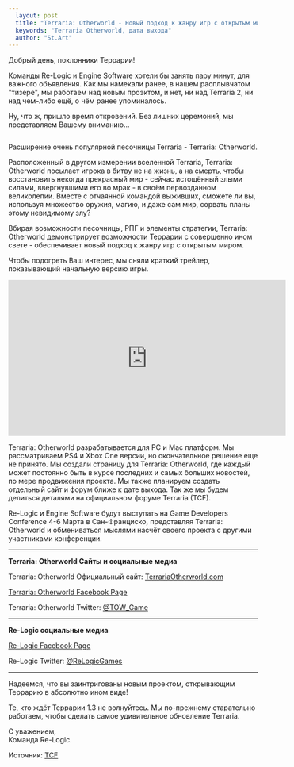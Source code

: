 ```yaml
---
  layout: post
  title: "Terraria: Otherworld - Новый подход к жанру игр с открытым миром"
  keywords: "Terraria Otherworld, дата выхода"
  author: "St.Art"
---
```


Добрый день, поклонники Террарии!

Команды Re-Logic и Engine Software хотели бы занять пару минут, для важного объявления. Как мы намекали ранее, в нашем расплывчатом "тизере", мы работаем над новым проэктом, и нет, ни над Terraria 2, ни над чем-либо ещё, о чём ранее упоминалось.

Ну, что ж, пришло время откровений. Без лишних церемоний, мы представляем Вашему вниманию...

<div align="center"><img src="{{site.baseurl}}/images/posts/TOW-Logo-Small.png" alt="" /></div>

Расширение очень популярной песочницы Terraria - Terraria: Otherworld.

Расположенный в другом измерении вселенной Terraria, Terraria: Otherworld посылает игрока в битву не на жизнь, а на смерть, чтобы восстановить некогда прекрасный мир - сейчас истощённый злыми силами, ввергнувшими его во мрак - в своём первозданном великолепии. Вместе с отчаянной командой выживших, сможете ли вы, используя множество оружия, магию, и даже сам мир, сорвать планы этому невидимому злу?

Вбирая возможности песочницы, РПГ и элементы стратегии, Terraria: Otherworld демонстрирует возможности Террарии с совершенно ином свете - обеспечивает новый подход к жанру игр с открытым миром.

Чтобы подогреть Ваш интерес, мы сняли краткий трейлер, показывающий начальную версию игры.

<div align="center"><iframe width="560" height="315" src="https://www.youtube.com/embed/RCXk_ZCgxJI" frameborder="0" allowfullscreen></iframe></div>

Terraria: Otherworld разрабатывается для PC и Mac платформ. Мы рассматриваем PS4 и Xbox One версии, но окончательное решение еще не принято. Мы создали страницу для Terraria: Otherworld, где каждый может постоянно быть в курсе последних и самых больших новостей, по мере продвижения проекта. Мы также планируем создать отдельный сайт и форум ближе к дате выхода. Так же мы будем делиться деталями на официальном форуме Terraria (TCF).

Re-Logic и Engine Software будут выступать на Game Developers Conference 4-6 Марта в Сан-Франциско, представляя Terraria: Otherworld и обмениваться мыслями насчёт своего проекта с другими участниками конференции.

__________

<b>Terraria: Otherworld Сайты и социальные медиа</b>

Terraria: Otherworld Официальный сайт: <a href="http://www.terrariaotherworld.com/" rel="nofollow">TerrariaOtherworld.com</a>

<a href="https://www.facebook.com/TerrariaOtherWorld" rel="nofollow">Terraria: Otherworld Facebook Page</a>

Terraria: Otherworld Twitter: <a href="http://twitter.com/tow_game" rel="nofollow">@TOW_Game</a>

__________

<p><b>Re-Logic социальные медиа</b></p>

<a href="http://facebook.com/ReLogicGames" rel="nofollow">Re-Logic Facebook Page</a>

Re-Logic Twitter: <a href="http://twitter.com/ReLogicGames" rel="nofollow">@ReLogicGames</a>

__________

Надеемся, что вы заинтригованы новым проектом, открывающим Террарию в абсолютно ином виде!

Те, кто ждёт Террарии 1.3 не волнуйтесь. Мы по-прежнему старательно работаем, чтобы сделать самое удивительное обновление Terraria.

С уважением,<br/>Команда Re-Logic.

Источник: <a href="http://forums.terraria.org/index.php?threads/terraria-otherworld.11627/" rel="nofollow">TCF</a>
